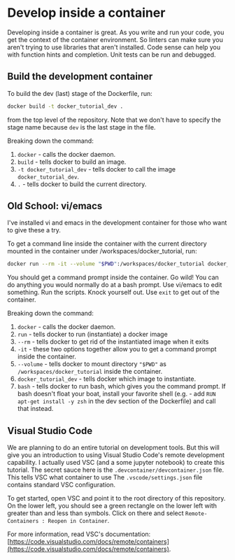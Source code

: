 # Develop inside a container

Developing inside a container is great. As you write and run your code, you
get the context of the container environment. So linters can make sure you
aren't trying to use libraries that aren't installed. Code sense can help
you with function hints and completion. Unit tests can be run and debugged.

## Build the development container

To build the dev (last) stage of the Dockerfile, run:

```bash
docker build -t docker_tutorial_dev .
```

from the top level of the repository. Note that we don't have to specify the
stage name because `dev` is the last stage in the file.

Breaking down the command:

1. `docker` - calls the docker daemon.
2. `build` - tells docker to build an image.
3. `-t docker_tutorial_dev` - tells docker to call the image
`docker_tutorial_dev`.
4. `.` - tells docker to build the current directory.

## Old School: vi/emacs

I've installed vi and emacs in the development container for those who want to
give these a try.

To get a command line inside the container with the current directory
mounted in the container under /workspaces/docker_tutorial, run:

```bash
docker run --rm -it --volume "$PWD":/workspaces/docker_tutorial docker_tutorial_dev bash
```

You should get a command prompt inside the container. Go wild! You can do
anything you would normally do at a bash prompt. Use vi/emacs to edit
something. Run the scripts. Knock yourself out. Use `exit` to get out of the
container.

Breaking down the command:

1. `docker` - calls the docker daemon.
2. `run` - tells docker to run (instantiate) a docker image
3. `--rm` - tells docker to get rid of the instantiated image when it exits
4. `-it` - these two options together allow you to get a command prompt inside
the container.
5. `--volume` - tells docker to mount directory `"$PWD"` as
`/workspaces/docker_tutorial` inside the container.
6. `docker_tutorial_dev` - tells docker which image to instantiate.
7. `bash` - tells docker to run bash, which gives you the command prompt. If
bash doesn't float your boat, install your favorite shell (e.g. -
add `RUN apt-get install -y zsh` in the dev section of the Dockerfile) and
call that instead.

## Visual Studio Code

We are planning to do an entire tutorial on development tools. But this will
give you an introduction to using Visual Studio Code's remote development
capability. I actually used VSC (and a some jupyter notebook) to
create this tutorial. The secret sauce here is the
`.devcontainer/devcontainer.json` file. This tells VSC what container to use
The `.vscode/settings.json` file contains standard VSC configuration.

To get started, open VSC and point it to the root directory of this repository.
On the lower left, you should see a green rectangle on the lower left with
greater than and less than symbols. Click on there and select
`Remote-Containers : Reopen in Container`.

For more information, read VSC's documentation:
[https://code.visualstudio.com/docs/remote/containers](https://code.visualstudio.com/docs/remote/containers).
